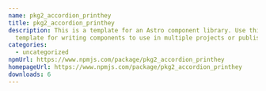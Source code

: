 ```yaml
---
name: pkg2_accordion_printhey
title: pkg2_accordion_printhey
description: This is a template for an Astro component library. Use this
  template for writing components to use in multiple projects or publish to NPM.
categories:
  - uncategorized
npmUrl: https://www.npmjs.com/package/pkg2_accordion_printhey
homepageUrl: https://www.npmjs.com/package/pkg2_accordion_printhey
downloads: 6
---
```

